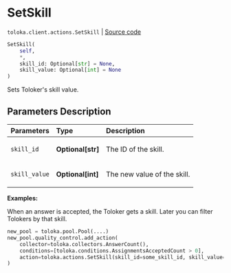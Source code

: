 # SetSkill
`toloka.client.actions.SetSkill` | [Source code](https://github.com/Toloka/toloka-kit/blob/v1.1.4/src/client/actions.py#L159)

```python
SetSkill(
    self,
    *,
    skill_id: Optional[str] = None,
    skill_value: Optional[int] = None
)
```

Sets Toloker's skill value.

## Parameters Description

| Parameters | Type | Description |
| :----------| :----| :-----------|
`skill_id`|**Optional\[str\]**|<p>The ID of the skill.</p>
`skill_value`|**Optional\[int\]**|<p>The new value of the skill.</p>

**Examples:**

When an answer is accepted, the Toloker gets a skill. Later you can filter Tolokers by that skill.

```python
new_pool = toloka.pool.Pool(....)
new_pool.quality_control.add_action(
    collector=toloka.collectors.AnswerCount(),
    conditions=[toloka.conditions.AssignmentsAcceptedCount > 0],
    action=toloka.actions.SetSkill(skill_id=some_skill_id, skill_value=1),
)
```
